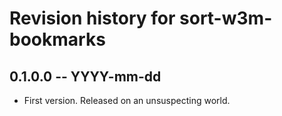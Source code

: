 # Revision history for sort-w3m-bookmarks

## 0.1.0.0 -- YYYY-mm-dd

* First version. Released on an unsuspecting world.
